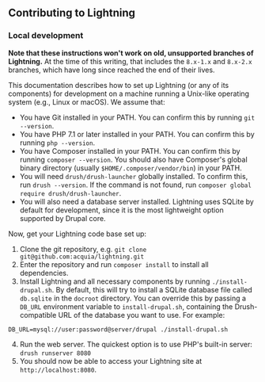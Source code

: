 ## Contributing to Lightning

### Local development
**Note that these instructions won't work on old, unsupported branches of Lightning.** At the time of this writing, that includes the `8.x-1.x` and `8.x-2.x` branches, which have long since reached the end of their lives.

This documentation describes how to set up Lightning (or any of its components) for development on a machine running a Unix-like operating system (e.g., Linux or macOS). We assume that:

* You have Git installed in your PATH. You can confirm this by running `git --version`.
* You have PHP 7.1 or later installed in your PATH. You can confirm this by running `php --version`.
* You have Composer installed in your PATH. You can confirm this by running `composer --version`. You should also have Composer's global binary directory (usually `$HOME/.composer/vendor/bin`) in your PATH.
* You will need `drush/drush-launcher` globally installed. To confirm this, run `drush --version`. If the command is not found, run `composer global require drush/drush-launcher`.
* You will also need a database server installed. Lightning uses SQLite by default for development, since it is the most lightweight option supported by Drupal core.

Now, get your Lightning code base set up:

1. Clone the git repository, e.g. `git clone git@github.com:acquia/lightning.git`
2. Enter the repository and run `composer install` to install all dependencies.
3. Install Lightning and all necessary components by running `./install-drupal.sh`. By default, this will try to install a SQLite database file called `db.sqlite` in the `docroot` directory. You can override this by passing a `DB_URL` environment variable to `install-drupal.sh`, containing the Drush-compatible URL of the database you want to use. For example:

```
DB_URL=mysql://user:password@server/drupal ./install-drupal.sh
```
4. Run the web server. The quickest option is to use PHP's built-in server: `drush runserver 8080`
5. You should now be able to access your Lightning site at `http://localhost:8080`.
